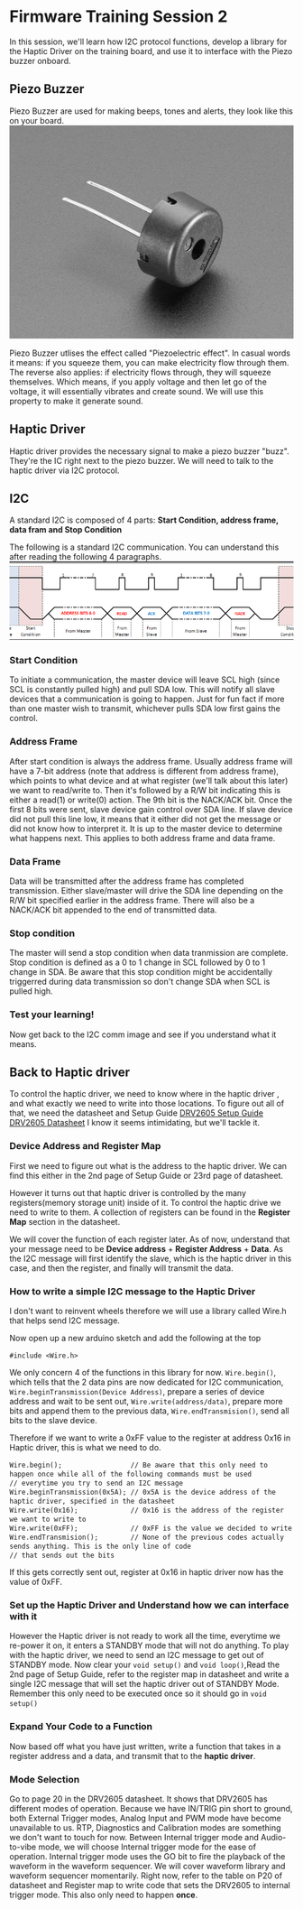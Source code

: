 # Firmware Training Session 2
In this session, we'll learn how I2C protocol functions, develop a library for the Haptic Driver on the training board, and use it to interface with the Piezo buzzer onboard.

## Piezo Buzzer
Piezo Buzzer are used for making beeps, tones and alerts, they look like this on your board.
![Piezo Buzzer](images/ps1240.jpg)

Piezo Buzzer utlises the effect called "Piezoelectric effect". In casual words it means: if you squeeze them, you can make electricity flow through them. The reverse also applies: if electricity flows through, they will squeeze themselves.
Which means, if you apply voltage and then let go of the voltage, it will essentially vibrates and create sound. 
We will use this property to make it generate sound.


## Haptic Driver
Haptic driver provides the necessary signal to make a piezo buzzer "buzz". They're the IC right next to the piezo buzzer. 
We will need to talk to the haptic driver via I2C protocol. 

## I2C
A standard I2C is composed of 4 parts: **Start Condition, address frame, data fram and Stop Condition**

The following is a standard I2C communication. You can understand this after reading the following 4 paragraphs.
![Sample I2C](images/i2c.png)

### Start Condition
To initiate a communication, the master device will leave SCL high (since SCL is constantly pulled high) and pull SDA low. This will notify all slave devices that a communication is going to happen. 
Just for fun fact if more than one master wish to transmit, whichever pulls SDA low first gains the control.

### Address Frame
After start condition is always the address frame. Usually address frame will have a 7-bit address (note that address is different from address frame), which points to what device and at what register (we'll talk about this later) we want to read/write to. Then it's followed by a R/W bit indicating this is either a read(1) or write(0) action. 
The 9th bit is the NACK/ACK bit. Once the first 8 bits were sent, slave device gain control over SDA line. If slave device did not pull this line low, it means that it either did not get the message or did not know how to interpret it. It is up to the master device to determine what happens next. This applies to both address frame and data frame. 

### Data Frame
Data will be transmitted after the address frame has completed transmission. Either slave/master will drive the SDA line depending on the R/W bit specified earlier in the address frame. There will also be a NACK/ACK bit appended to the end of transmitted data.

### Stop condition
The master will send a stop condition when data tranmission are complete. Stop condition is defined as a 0 to 1 change in SCL followed by 0 to 1 change in SDA. Be aware that this stop condition might be accidentally triggerred during data transmission so don't change SDA when SCL is pulled high.

### Test your learning!
Now get back to the I2C comm image and see if you understand what it means.

## Back to Haptic driver
To control the haptic driver, we need to know where in the haptic driver , and what exactly we need to write into those locations. To figure out all of that, we need the datasheet and Setup Guide
[DRV2605 Setup Guide](http://www.ti.com/lit/an/sloa189/sloa189.pdf)
[DRV2605 Datasheet](http://www.ti.com/lit/ds/symlink/drv2605.pdf)
I know it seems intimidating, but we'll tackle it.

### Device Address and Register Map
First we need to figure out what is the address to the haptic driver. We can find this either in the 2nd page of Setup Guide or 23rd page of datasheet. 

However it turns out that haptic driver is controlled by the many registers(memory storage unit) inside of it. To control the haptic drive we need to write to them. A collection of registers can be found in the **Register Map** section in the datasheet. 

We will cover the function of each register later. As of now, understand that your message need to be **Device address** + **Register Address** + **Data**. As the I2C message will first identify the slave, which is the haptic driver in this case, and then the register, and finally will transmit the data.

### How to write a simple I2C message to the Haptic Driver
I don't want to reinvent wheels therefore we will use a library called Wire.h that helps send I2C message. 

Now open up a new arduino sketch and add the following at the top
```
#include <Wire.h>
```

We only concern 4 of the functions in this library for now. `Wire.begin()`, which tells that the 2 data pins are now dedicated for I2C communication, `Wire.beginTransmission(Device Address)`, prepare a series of device address and wait to be sent out, `Wire.write(address/data)`, prepare more bits and append them to the previous data,  `Wire.endTransmision()`, send all bits to the slave device.

Therefore if we want to write a 0xFF value to the register at address 0x16 in Haptic driver, this is what we need to do. 

```
Wire.begin();                 // Be aware that this only need to happen once while all of the following commands must be used
// everytime you try to send an I2C message
Wire.beginTransmission(0x5A); // 0x5A is the device address of the haptic driver, specified in the datasheet
Wire.write(0x16);             // 0x16 is the address of the register we want to write to
Wire.write(0xFF);             // 0xFF is the value we decided to write
Wire.endTransmision();        // None of the previous codes actually sends anything. This is the only line of code
// that sends out the bits
```

If this gets correctly sent out, register at 0x16 in haptic driver now has the value of 0xFF.

### Set up the Haptic Driver and Understand how we can interface with it
However the Haptic driver is not ready to work all the time, everytime we re-power it on, it enters a STANDBY mode that will not do anything. To play with the haptic driver, we need to send an I2C message to get out of STANDBY mode.
Now clear your `void setup()` and `void loop()`,Read the 2nd page of Setup Guide, refer to the register map in datasheet and write a single I2C message that will set the haptic driver out of STANDBY Mode. Remember this only need to be executed once so it should go in `void setup()`

### Expand Your Code to a Function
Now based off what you have just written, write a function that takes in a register address and a data, and transmit that to the **haptic driver**.

### Mode Selection
Go to page 20 in the DRV2605 datasheet. It shows that DRV2605 has different modes of operation. Because we have IN/TRIG pin short to ground, both External Trigger modes, Analog Input and PWM mode have become unavailable to us. RTP, Diagnostics and Calibration modes are something we don't want to touch for now. 
Between Internal trigger mode and Audio-to-vibe mode, we will choose Internal trigger mode for the ease of operation.
Internal trigger mode uses the GO bit to fire the playback of the waveform in the waveform sequencer. We will cover waveform library and waveform sequencer momentarily. Right now, refer to the table on P20 of datasheet and Register map to write code that sets the DRV2605 to internal trigger mode. This also only need to happen **once**.

### 